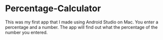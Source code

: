 # Percentage-Calculator
This was my first app that I made using Android Studio on Mac. You enter a percentage and a number. The app will find out what the percentage of the number you entered.
